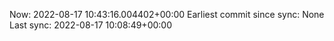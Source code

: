 Now: 2022-08-17 10:43:16.004402+00:00 Earliest commit since sync: None Last sync: 2022-08-17 10:08:49+00:00
